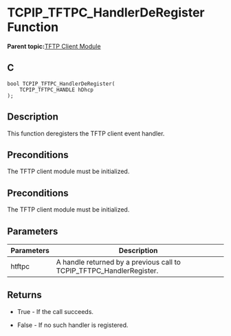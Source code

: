 # TCPIP\_TFTPC\_HandlerDeRegister Function

**Parent topic:**[TFTP Client Module](GUID-5AE30EFB-7B7C-4B4E-8BCF-FAB8D8FB9A89.md)

## C

```
bool TCPIP_TFTPC_HandlerDeRegister(
    TCPIP_TFTPC_HANDLE hDhcp
);
```

## Description

This function deregisters the TFTP client event handler.

## Preconditions

The TFTP client module must be initialized.

## Preconditions

The TFTP client module must be initialized.

## Parameters

|Parameters|Description|
|----------|-----------|
|htftpc|A handle returned by a previous call to TCPIP\_TFTPC\_HandlerRegister.|

## Returns

-   True - If the call succeeds.

-   False - If no such handler is registered.


